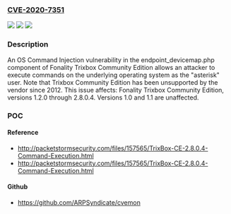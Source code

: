 ### [CVE-2020-7351](https://cve.mitre.org/cgi-bin/cvename.cgi?name=CVE-2020-7351)
![](https://img.shields.io/static/v1?label=Product&message=Trixbox%20Community%20Edition&color=blue)
![](https://img.shields.io/static/v1?label=Version&message=2.8.0.4%3C%3D%202.8.0.4%20&color=brighgreen)
![](https://img.shields.io/static/v1?label=Vulnerability&message=CWE-78%20OS%20Command%20Injection&color=brighgreen)

### Description

An OS Command Injection vulnerability in the endpoint_devicemap.php component of Fonality Trixbox Community Edition allows an attacker to execute commands on the underlying operating system as the "asterisk" user. Note that Trixbox Community Edition has been unsupported by the vendor since 2012. This issue affects: Fonality Trixbox Community Edition, versions 1.2.0 through 2.8.0.4. Versions 1.0 and 1.1 are unaffected.

### POC

#### Reference
- http://packetstormsecurity.com/files/157565/TrixBox-CE-2.8.0.4-Command-Execution.html
- http://packetstormsecurity.com/files/157565/TrixBox-CE-2.8.0.4-Command-Execution.html

#### Github
- https://github.com/ARPSyndicate/cvemon

